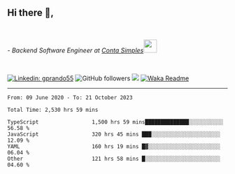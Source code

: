 <h2>Hi there  👋,</h2> </br>

<p><em>- Backend Software Engineer at <a href="https://contasimples.com">Conta Simples</a><img src="https://media.giphy.com/media/WUlplcMpOCEmTGBtBW/giphy.gif" width="30"> 
</em></p></br>


[![Linkedin: gprando55](https://img.shields.io/badge/-gprando55-blue?style=flat-square&logo=Linkedin&logoColor=white&link=https://www.linkedin.com/in/prandogabriel/)](https://www.linkedin.com/in/prandogabriel)
![GitHub followers](https://img.shields.io/github/followers/prandogabriel?label=Follow&style=social)
![](https://visitor-badge.glitch.me/badge?page_id=prandogabriel.prandogabriel)
[![Waka Readme](https://github.com/prandogabriel/prandogabriel/actions/workflows/update-stats.yml.yml/badge.svg)](https://github.com/prandogabriel/prandogabriel/actions/workflows/update-stats.yml.yml)

---

<!--START_SECTION:waka-->

```golang
From: 09 June 2020 - To: 21 October 2023

Total Time: 2,530 hrs 59 mins

TypeScript                 1,500 hrs 59 mins██████████████░░░░░░░░░░░   56.58 %
JavaScript                 320 hrs 45 mins ███░░░░░░░░░░░░░░░░░░░░░░   12.09 %
YAML                       160 hrs 19 mins █▓░░░░░░░░░░░░░░░░░░░░░░░   06.04 %
Other                      121 hrs 58 mins █░░░░░░░░░░░░░░░░░░░░░░░░   04.60 %
```

<!--END_SECTION:waka-->
